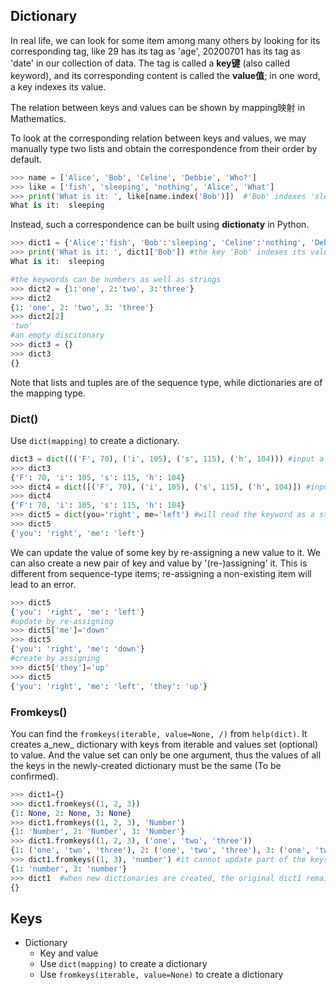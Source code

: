 ## Dictionary

In real life, we can look for some item among many others by looking for its corresponding tag, like 29 has its tag as 'age', 20200701 has its tag as 'date' in our collection of data. The tag is called a __key键__ (also called keyword), and its corresponding content is called the __value值__; in one word, a key indexes its value. 

The relation between keys and values can be shown by mapping映射 in Mathematics.

To look at the corresponding relation between keys and values, we may manually type two lists and obtain the correspondence from their order by default.
```Python
>>> name = ['Alice', 'Bob', 'Celine', 'Debbie', 'Who?']
>>> like = ['fish', 'sleeping', 'nothing', 'Alice', 'What']
>>> print('What is it: ', like[name.index('Bob')])  #'Bob' indexes 'sleeping' by default, since they are the 2nd item in their lists resp.
What is it:  sleeping
```

Instead, such a correspondence can be built using __dictionaty__ in Python. 
```Python
>>> dict1 = {'Alice':'fish', 'Bob':'sleeping', 'Celine':'nothing', 'Debbie':'Alice', 'Who?':'What'}
>>> print('What is it: ', dict1['Bob']) #the key 'Bob' indexes its value 'sleeping', like a position number indexes its value in tuples and lists
What is it:  sleeping
```
```Python
#the keywords can be numbers as well as strings
>>> dict2 = {1:'one', 2:'two', 3:'three'}
>>> dict2
{1: 'one', 2: 'two', 3: 'three'}
>>> dict2[2]
'two'
#an empty discitonary
>>> dict3 = {}
>>> dict3
{}
```
Note that lists and tuples are of the sequence type, while dictionaries are of the mapping type.

### Dict()
Use `dict(mapping)` to create a dictionary.
```Python
dict3 = dict((('F', 70), ('i', 105), ('s', 115), ('h', 104))) #input a tuple (consisting of smaller tuples) into dict(), where this tuple of tuples acts as a mapping
>>> dict3
{'F': 70, 'i': 105, 's': 115, 'h': 104}
>>> dict4 = dict([('F', 70), ('i', 105), ('s', 115), ('h', 104)]) #input a list (consisting of small tuples) into dict()
>>> dict4
{'F': 70, 'i': 105, 's': 115, 'h': 104}
>>> dict5 = dict(you='right', me='left') #will read the keyword as a string automatically; cannot use 'you'=..., since keyword cannot be an expression #use assignments to create a dictionary
>>> dict5
{'you': 'right', 'me': 'left'}
```
We can update the value of some key by re-assigning a new value to it. We can also create a new pair of key and value by '(re-)assigning' it. This is different from sequence-type items; re-assigning a non-existing item will lead to an error.
```Python
>>> dict5
{'you': 'right', 'me': 'left'}
#update by re-assigning
>>> dict5['me']='down'
>>> dict5
{'you': 'right', 'me': 'down'}
#create by assigning
>>> dict5['they']='up'
>>> dict5
{'you': 'right', 'me': 'left', 'they': 'up'}
```
### Fromkeys()
You can find the `fromkeys(iterable, value=None, /)` from `help(dict)`. It creates a_new_ dictionary with keys from iterable and values set (optional) to value. And the value set can only be one argument, thus the values of all the keys in the newly-created dictionary must be the same (To be confirmed).
```Python
>>> dict1={}
>>> dict1.fromkeys((1, 2, 3))
{1: None, 2: None, 3: None}
>>> dict1.fromkeys((1, 2, 3), 'Number')
{1: 'Number', 2: 'Number', 3: 'Number'}
>>> dict1.fromkeys((1, 2, 3), ('one', 'two', 'three')) 
{1: ('one', 'two', 'three'), 2: ('one', 'two', 'three'), 3: ('one', 'two', 'three')}
>>> dict1.fromkeys((1, 3), 'number') #it cannot update part of the keys, but only create a new dictionary
{1: 'number', 3: 'number'}
>>> dict1  #when new dictionaries are created, the original dict1 remains intact
{}
```

## Keys
- Dictionary
  - Key and value
  - Use `dict(mapping)` to create a dictionary
  - Use `fromkeys(iterable, value=None)` to create a dictionary
